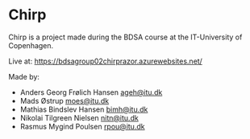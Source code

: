 # Chirp
Chirp is a project made during the BDSA course at the IT-University of Copenhagen.

Live at: 
https://bdsagroup02chirprazor.azurewebsites.net/

Made by:
- Anders Georg Frølich Hansen <ageh@itu.dk>
- Mads Østrup <moes@itu.dk>
- Mathias Bindslev Hansen <bimh@itu.dk>
- Nikolai Tilgreen Nielsen <nitn@itu.dk>
- Rasmus Mygind Poulsen <rpou@itu.dk>
